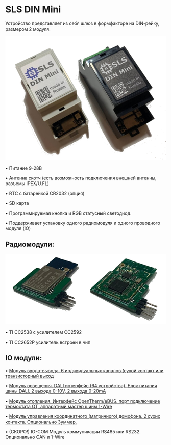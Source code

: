 # SLS DIN Mini

Устройство представляет из себя шлюз в формфакторе на DIN-рейку, размером 2 модуля.

![](images/SLS%20Din%20Mini.png)

•	Питание 9-28В

•	Антенна скотч (есть возможность подключения внешней антенны, разъемы IPEX/U.FL)

•	RTC с батарейкой CR2032 (опция)

•	SD карта 

•	Программируемая кнопка и RGB статусный светодиод.

•	Поддерживает установку одного радиомодуля и одного проводного модуля (IO)


## Радиомодули:

![](images/SLS%20DIN%20Mini%20CC2652P%20CC2538.png)

•	TI СС2538 с усилителем СС2592

•	TI СС2652P усилитель встроен в чип


## IO модули:
•	 [Модуль ввода-вывода. 6 индивидуальных каналов (сухой контакт или транзисторный выход](din_mini_io_rus.md)

•	 [Модуль освещения. DALI интерфейс (64 устройства). Блок питания шины DALI. 2 выхода 0-10V, 2 выхода 0-20mA](din_mini_lighting_rus.md)

•	 [Модуль отопления. Интерфейс OpenTherm/eBUS, порт подключение термостата OT, аппаратный мастер шины 1-Wire](din_mini_boiler_rus.md)

•	 [Модуль управления координатного (матричного) домофона. 2 сухих контакта. Опционально Зуммер.](din_mini_dp_rus.md)

•	 (СКОРО!) IO-COM Модуль коммуникации RS485 или RS232. Опционально CAN и 1-Wire
